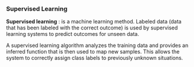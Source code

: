 ### Supervised Learning 

**Supervised learning** : is a machine learning method. Labeled data (data that has been labeled with the correct outcome) is used by supervised learning systems to predict outcomes for unseen data.

A supervised learning algorithm analyzes the training data and provides an inferred function that is then used to map new samples. This allows the system to correctly assign class labels to previously unknown situations.
